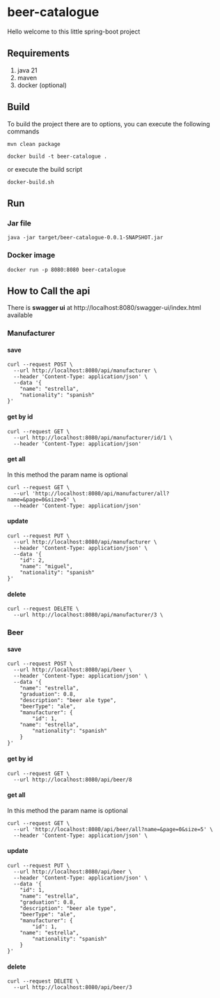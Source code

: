 # beer-catalogue

Hello welcome to this little spring-boot project

## Requirements

1. java 21
2. maven
3. docker (optional)

## Build

To build the project there are to options, you can execute the following commands
```
mvn clean package

docker build -t beer-catalogue .
```
or execute the build script
```
docker-build.sh
```
## Run
### Jar file
```
java -jar target/beer-catalogue-0.0.1-SNAPSHOT.jar
```

### Docker image
```
docker run -p 8080:8080 beer-catalogue
```

## How to Call the api

There is **swagger ui** at http://localhost:8080/swagger-ui/index.html available

### Manufacturer

#### save
```
curl --request POST \
  --url http://localhost:8080/api/manufacturer \
  --header 'Content-Type: application/json' \
  --data '{
	"name": "estrella",
	"nationality": "spanish"
}'
```

#### get by id
```
curl --request GET \
  --url http://localhost:8080/api/manufacturer/id/1 \
  --header 'Content-Type: application/json' 
```

#### get all
In this method the param name is optional
```
curl --request GET \
  --url 'http://localhost:8080/api/manufacturer/all?name=&page=0&size=5' \
  --header 'Content-Type: application/json' 
```

#### update
```
curl --request PUT \
  --url http://localhost:8080/api/manufacturer \
  --header 'Content-Type: application/json' \
  --data '{
	"id": 2,
	"name": "miguel",
	"nationality": "spanish"
}'
```

#### delete
```
curl --request DELETE \
  --url http://localhost:8080/api/manufacturer/3 \
```

### Beer

#### save
```
curl --request POST \
  --url http://localhost:8080/api/beer \
  --header 'Content-Type: application/json' \
  --data '{
	"name": "estrella",
	"graduation": 0.8,
	"description": "beer ale type",
	"beerType": "ale",
	"manufacturer": {
		"id": 1,
  	"name": "estrella",
		"nationality": "spanish"
	}
}'
```

#### get by id
```
curl --request GET \
  --url http://localhost:8080/api/beer/8
```

#### get all
In this method the param name is optional
```
curl --request GET \
  --url 'http://localhost:8080/api/beer/all?name=&page=0&size=5' \
  --header 'Content-Type: application/json' \
```

#### update
```
curl --request PUT \
  --url http://localhost:8080/api/beer \
  --header 'Content-Type: application/json' \
  --data '{
    "id": 1,
	"name": "estrella",
	"graduation": 0.8,
	"description": "beer ale type",
	"beerType": "ale",
	"manufacturer": {
		"id": 1,
  	"name": "estrella",
		"nationality": "spanish"
	}
}'
```

#### delete
```
curl --request DELETE \
  --url http://localhost:8080/api/beer/3 
```
